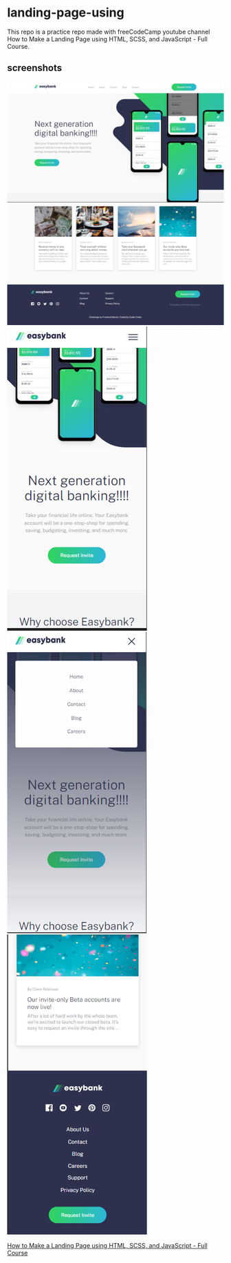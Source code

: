 # landing-page-using

This repo is a practice repo made with freeCodeCamp youtube channel How to Make a Landing Page using HTML, SCSS, and JavaScript - Full Course.

## screenshots

![screenshots1](/images/screenshots%20(1).png)
![screenshots2](/images/screenshots%20(2).png)
![screenshots3](/images/screenshots%20(3).png)
![screenshots4](/images/screenshots%20(4).png)
![screenshots5](/images/screenshots%20(5).png)

[How to Make a Landing Page using HTML, SCSS, and JavaScript - Full Course](https://www.youtube.com/watch?v=aoQ6S1a32j8&ab_channel=freeCodeCamp.org)

